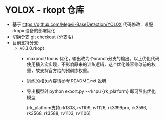 # YOLOX - rkopt 仓库

- 基于 https://github.com/Megvii-BaseDetection/YOLOX 代码修改，设配 rknpu 设备的部署优化
- 切换分支 git checkout {分支名}
- 目前支持分支:
  - v0.3.0.rkopt
    - maxpool/ focus 优化，输出改为个branch分支的输出。以上优化代码使用插入宏实现，不影响原来的训练逻辑，这个优化兼容修改前的权重，故支持官方给的预训练权重。
    
    - 训练的相关内容请参考 README.md 说明
    
    - 导出模型时  python export.py --rknpu {rk_platform} 即可导出优化模型
    
      (rk_platform支持 rk1808, rv1109, rv1126, rk3399pro, rk3566, rk3568, rk3588, rv1103, rv1106)